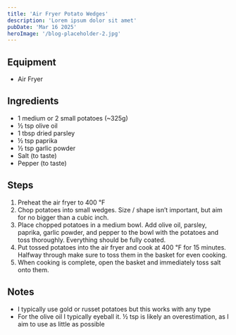 ```yaml
---
title: 'Air Fryer Potato Wedges'
description: 'Lorem ipsum dolor sit amet'
pubDate: 'Mar 16 2025'
heroImage: '/blog-placeholder-2.jpg'
---
```


## Equipment

- Air Fryer

## Ingredients

- 1 medium or 2 small potatoes (~325g)
- ½ tsp olive oil
- 1 tbsp dried parsley
- ½ tsp paprika
- ½ tsp garlic powder
- Salt (to taste)
- Pepper (to taste)

## Steps

1. Preheat the air fryer to 400 ℉
2. Chop potatoes into small wedges. Size / shape isn’t important, but aim for no bigger than a cubic inch.
3. Place chopped potatoes in a medium bowl. Add olive oil, parsley, paprika, garlic powder, and pepper to the bowl with the potatoes and toss thoroughly. Everything should be fully coated.
4. Put tossed potatoes into the air fryer and cook at 400 ℉ for 15 minutes. Halfway through make sure to toss them in the basket for even cooking.
5. When cooking is complete, open the basket and immediately toss salt onto them.

## Notes

- I typically use gold or russet potatoes but this works with any type
- For the olive oil I typically eyeball it. ½ tsp is likely an overestimation, as I aim to use as little as possible
